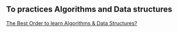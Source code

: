 ## To practices Algorithms and Data structures

[The Best Order to learn Algorithms & Data Structures?](https://www.youtube.com/watch?v=tohk1ETx3ZM)

